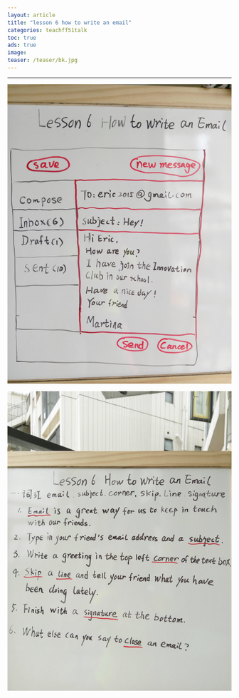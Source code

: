 ```yaml
---
layout: article
title: "lesson 6 how to write an email"
categories: teachff51talk
toc: true
ads: true
image:
teaser: /teaser/bk.jpg
---
```


---



![df](https://github.com/storage201608/storage/blob/master/myhome2016/_posts/teachff51talk/2016-09-09-20160909104942teachff51talk.md/IMG_20160909_104757.jpg?raw=true)

![df](https://github.com/storage201608/storage/blob/master/myhome2016/_posts/teachff51talk/2016-09-09-20160909104942teachff51talk.md/IMG_20160909_101748.jpg?raw=true)


